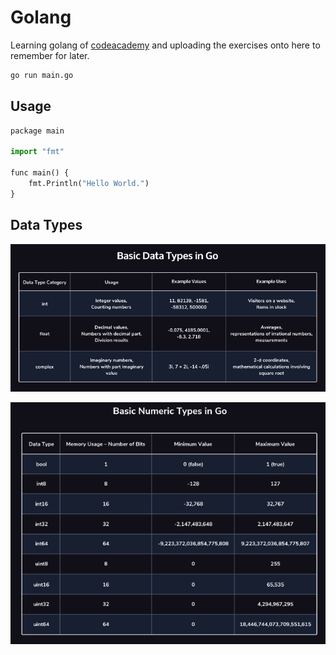 # Golang

Learning golang of [codeacademy](https://www.codecademy.com/courses/learn-go/lessons/learn-go-introduction) and uploading the exercises onto here to remember for later.

```bash
go run main.go
```

## Usage

```python
package main

import "fmt"

func main() {
	fmt.Println("Hello World.")
}
```

## Data Types
![Alt text](basic_data_types.png "Basic")

![Alt text](data_types.png "Basic")

